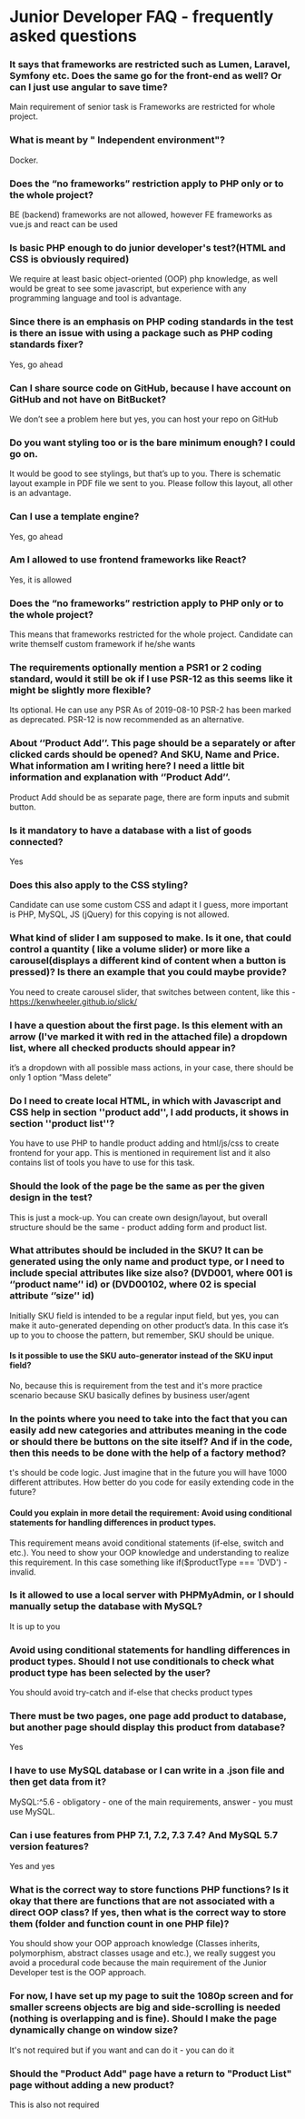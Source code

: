 # Junior Developer FAQ - frequently asked questions

### It says that frameworks are restricted such as Lumen, Laravel, Symfony etc. Does the same go for the front-end as well? Or can I just use angular to save time?

Main requirement of senior task is Frameworks are restricted for whole project.

### What is meant by " Independent environment"?

Docker.

### Does the “no frameworks” restriction apply to PHP only or to the whole project?

BE (backend) frameworks are not allowed, however FE frameworks as vue.js and react can be used

### Is basic PHP enough to do junior developer's test?(HTML and CSS is obviously required)

We require at least basic object-oriented (OOP) php knowledge, as well would be great to see some javascript, but experience with any programming language and tool is advantage.

### Since there is an emphasis on PHP coding standards in the test is there an issue with using a package such as PHP coding standards fixer?

Yes, go ahead

### Can I share source code on GitHub, because I have account on GitHub and not have on BitBucket?

We don’t see a problem here but yes, you can host your repo on GitHub

### Do you want styling too or is the bare minimum enough? I could go on.

It would be good to see stylings, but that’s up to you. There is schematic layout example in PDF file we sent to you. Please follow this layout, all other is an advantage.

### Can I use a template engine?

Yes, go ahead

### Am I allowed to use frontend frameworks like React?

Yes, it is allowed

### Does the “no frameworks” restriction apply to PHP only or to the whole project?

This means that frameworks restricted for the whole project. Candidate can write themself custom framework if he/she wants

### The requirements optionally mention a PSR1 or 2 coding standard, would it still be ok if I use PSR-12 as this seems like it might be slightly more flexible?

Its optional. He can use any PSR As of 2019-08-10 PSR-2 has been marked as deprecated. PSR-12 is now recommended as an alternative.

### About ‘’Product Add’’. This page should be a separately or after clicked cards should be opened? And SKU, Name and Price. What information am I writing here? I need a little bit information and explanation with ‘’Product Add’’.

Product Add should be as separate page, there are form inputs and submit button.

### Is it mandatory to have a database with a list of goods connected?

Yes

### Does this also apply to the CSS styling?

Candidate can use some custom CSS and adapt it I guess, more important is PHP, MySQL, JS (jQuery) for this copying is not allowed.

### What kind of slider I am supposed to make. Is it one, that could control a quantity ( like a volume slider) or more like a carousel(displays a different kind of content when a button is pressed)? Is there an example that you could maybe provide?

You need to create carousel slider, that switches between content, like this - https://kenwheeler.github.io/slick/

### I have a question about the first page. Is this element with an arrow (I've marked it with red in the attached file) a dropdown list, where all checked products should appear in?

it’s a dropdown with all possible mass actions, in your case, there should be only 1 option “Mass delete”

### Do I need to create local HTML, in which with Javascript and CSS help in section ''product add'', I add products, it shows in section ''product list''?

You have to use PHP to handle product adding and html/js/css to create frontend for your app. This is mentioned in requirement list and it also contains list of tools you have to use for this task.

### Should the look of the page be the same as per the given design in the test?

This is just a mock-up. You can create own design/layout, but overall structure should be the same - product adding form and product list.

### What attributes should be included in the SKU? It can be generated using the only name and product type, or I need to include special attributes like size also? (DVD001, where 001 is ‘’product name’' id) or (DVD00102, where 02 is special attribute ‘’size’' id)

Initially SKU field is intended to be a regular input field, but yes, you can make it auto-generated depending on other product’s data. In this case it’s up to you to choose the pattern, but remember, SKU should be unique.

#### Is it possible to use the SKU auto-generator instead of the SKU input field?

No, because this is requirement from the test and it's more practice scenario because SKU basically defines by business user/agent

### In the points where you need to take into the fact that you can easily add new categories and attributes meaning in the code or should there be buttons on the site itself? And if in the code, then this needs to be done with the help of a factory method?

t's should be code logic. Just imagine that in the future you will have 1000 different attributes. How better do you code for easily extending code in the future?

#### Could you explain in more detail the requirement: Avoid using conditional statements for handling differences in product types.

This requirement means avoid conditional statements (if-else, switch and etc.). You need to show your OOP knowledge and understanding to realize this requirement. In this case something like if($productType === 'DVD') - invalid.

### Is it allowed to use a local server with PHPMyAdmin, or I should manually setup the database with MySQL?

It is up to you

### Avoid using conditional statements for handling differences in product types. Should I not use conditionals to check what product type has been selected by the user?

You should avoid try-catch and if-else that checks product types

### There must be two pages, one page add product to database, but another page should display this product from database?

Yes

### I have to use MySQL database or I can write in a .json file and then get data from it?

MySQL:^5.6 - obligatory - one of the main requirements, answer - you must use MySQL.

### Can i use features from PHP 7.1, 7.2, 7.3 7.4? And MySQL 5.7 version features?

Yes and yes

### What is the correct way to store functions PHP functions? Is it okay that there are functions that are not associated with a direct OOP class? If yes, then what is the correct way to store them (folder and function count in one PHP file)?

You should show your OOP approach knowledge (Classes inherits, polymorphism, abstract classes usage and etc.), we really suggest you avoid a procedural code because the main requirement of the Junior Developer test is the OOP approach.

### For now, I have set up my page to suit the 1080p screen and for smaller screens objects are big and side-scrolling is needed (nothing is overlapping and is fine). Should I make the page dynamically change on window size?

It's not required but if you want and can do it - you can do it

### Should the "Product Add" page have a return to "Product List" page without adding a new product?

This is also not required

